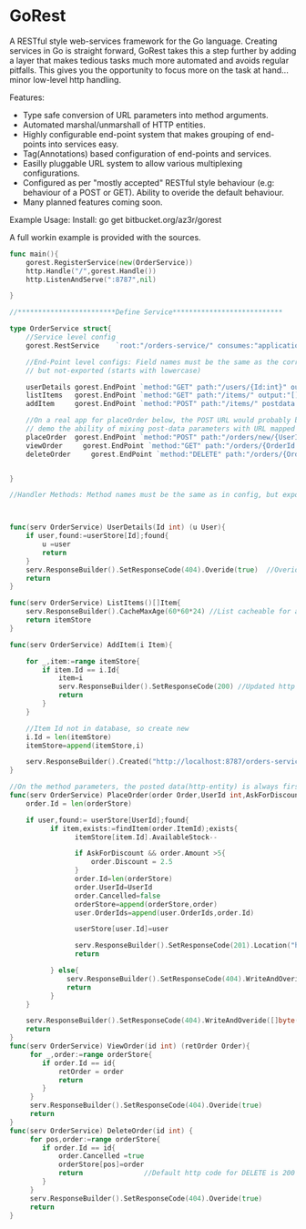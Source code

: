 # GoRest #


A RESTful style web-services framework for the Go language. Creating services in Go is straight forward, GoRest takes this a step further by adding a layer that makes tedious tasks much more automated and avoids regular pitfalls. This gives you the opportunity to focus more on the task at hand... minor low-level http handling.

Features:

* Type safe conversion of URL parameters into method arguments.
* Automated marshal/unmarshall of HTTP entities.
* Highly configurable end-point system that makes grouping of end-points into services easy.
* Tag(Annotations) based configuration of end-points and services.
* Easilly pluggable URL system to allow various multiplexing configurations.
* Configured as per "mostly accepted" RESTful style behaviour (e.g: behaviour of a POST or GET). Ability to overide the default behaviour.
* Many planned features coming soon.


Example Usage:
Install: go get bitbucket.org/az3r/gorest

A full workin example is provided with the sources.

```go
func main(){
    gorest.RegisterService(new(OrderService))
    http.Handle("/",gorest.Handle())
    http.ListenAndServe(":8787",nil)

}

//************************Define Service***************************

type OrderService struct{
    //Service level config
    gorest.RestService    `root:"/orders-service/" consumes:"application/json" produces:"application/json"`

    //End-Point level configs: Field names must be the same as the corresponding method names,
    // but not-exported (starts with lowercase)

    userDetails gorest.EndPoint `method:"GET" path:"/users/{Id:int}" output:"User"`
    listItems   gorest.EndPoint `method:"GET" path:"/items/" output:"[]Item"`
    addItem     gorest.EndPoint `method:"POST" path:"/items/" postdata:"Item"`

    //On a real app for placeOrder below, the POST URL would probably be just /orders/, this is just to
    // demo the ability of mixing post-data parameters with URL mapped parameters.
    placeOrder  gorest.EndPoint `method:"POST" path:"/orders/new/{UserId:int}/{RequestDiscount:bool}" postdata:"Order"`
    viewOrder     gorest.EndPoint `method:"GET" path:"/orders/{OrderId:int}" output:"Order"`
    deleteOrder     gorest.EndPoint `method:"DELETE" path:"/orders/{OrderId:int}"`


}

//Handler Methods: Method names must be the same as in config, but exported (starts with uppercase)



func(serv OrderService) UserDetails(Id int) (u User){
    if user,found:=userStore[Id];found{
        u =user
        return
    }
    serv.ResponseBuilder().SetResponseCode(404).Overide(true)  //Overide causes the entity returned by the method to be ignored. Other wise it would send back zeroed object
    return
}

func(serv OrderService) ListItems()[]Item{
    serv.ResponseBuilder().CacheMaxAge(60*60*24) //List cacheable for a day. More work to come on this, Etag, etc
    return itemStore
}

func(serv OrderService) AddItem(i Item){

    for _,item:=range itemStore{
        if item.Id == i.Id{
            item=i
            serv.ResponseBuilder().SetResponseCode(200) //Updated http 200, or you could just return without setting this. 200 is the default for POST
            return
        }
    }

    //Item Id not in database, so create new
    i.Id = len(itemStore)
    itemStore=append(itemStore,i)

    serv.ResponseBuilder().Created("http://localhost:8787/orders-service/items/"+string(i.Id)) //Created, http 201
}

//On the method parameters, the posted data(http-entity) is always first, followed by the URL mapped parameters
func(serv OrderService) PlaceOrder(order Order,UserId int,AskForDiscount bool){
    order.Id = len(orderStore)

    if user,found:= userStore[UserId];found{
          if item,exists:=findItem(order.ItemId);exists{
                itemStore[item.Id].AvailableStock--

                if AskForDiscount && order.Amount >5{
                    order.Discount = 2.5
                }
                order.Id=len(orderStore)
                order.UserId=UserId
                order.Cancelled=false
                orderStore=append(orderStore,order)
                user.OrderIds=append(user.OrderIds,order.Id)

                userStore[user.Id]=user

                serv.ResponseBuilder().SetResponseCode(201).Location("http://localhost:8787/orders-service/orders/"+string(order.Id))//Created
                return

          } else{
              serv.ResponseBuilder().SetResponseCode(404).WriteAndOveride([]byte("Item not found"))//You can still manually place an entity on the response, even on a POST
              return
          }
    }

    serv.ResponseBuilder().SetResponseCode(404).WriteAndOveride([]byte("User not found"))
    return
}
func(serv OrderService) ViewOrder(id int) (retOrder Order){
     for _,order:=range orderStore{
        if order.Id == id{
            retOrder = order
            return
        }
     }
     serv.ResponseBuilder().SetResponseCode(404).Overide(true)
     return
}
func(serv OrderService) DeleteOrder(id int) {
     for pos,order:=range orderStore{
        if order.Id == id{
            order.Cancelled =true
            orderStore[pos]=order
            return               //Default http code for DELETE is 200
        }
     }
     serv.ResponseBuilder().SetResponseCode(404).Overide(true)
     return
}
```
